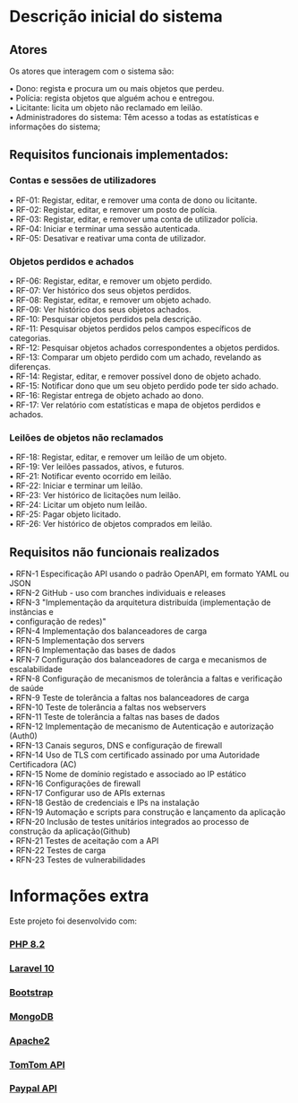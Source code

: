 # Descrição inicial do sistema

## Atores

Os atores que interagem com o sistema são:

• Dono: regista e procura um ou mais objetos que perdeu.  
• Polícia: regista objetos que alguém achou e entregou.  
• Licitante: licita um objeto não reclamado em leilão.  
• Administradores do sistema: Têm acesso a todas as estatísticas e informações do sistema;  

## Requisitos funcionais implementados:

### Contas e sessões de utilizadores

• RF-01: Registar, editar, e remover uma conta de dono ou licitante.  
• RF-02: Registar, editar, e remover um posto de polícia.  
• RF-03: Registar, editar, e remover uma conta de utilizador polícia.  
• RF-04: Iniciar e terminar uma sessão autenticada.  
• RF-05: Desativar e reativar uma conta de utilizador.  

### Objetos perdidos e achados

• RF-06: Registar, editar, e remover um objeto perdido.  
• RF-07: Ver histórico dos seus objetos perdidos.  
• RF-08: Registar, editar, e remover um objeto achado.  
• RF-09: Ver histórico dos seus objetos achados.  
• RF-10: Pesquisar objetos perdidos pela descrição.  
• RF-11: Pesquisar objetos perdidos pelos campos específicos de categorias.  
• RF-12: Pesquisar objetos achados correspondentes a objetos perdidos.  
• RF-13: Comparar um objeto perdido com um achado, revelando as diferenças.   
• RF-14: Registar, editar, e remover possível dono de objeto achado.  
• RF-15: Notificar dono que um seu objeto perdido pode ter sido achado.   
• RF-16: Registar entrega de objeto achado ao dono.  
• RF-17: Ver relatório com estatísticas e mapa de objetos perdidos e achados.    

### Leilões de objetos não reclamados

• RF-18: Registar, editar, e remover um leilão de um objeto.  
• RF-19: Ver leilões passados, ativos, e futuros.  
• RF-21: Notificar evento ocorrido em leilão.   
• RF-22: Iniciar e terminar um leilão.  
• RF-23: Ver histórico de licitações num leilão.  
• RF-24: Licitar um objeto num leilão.  
• RF-25: Pagar objeto licitado.  
• RF-26: Ver histórico de objetos comprados em leilão.  

## Requisitos não funcionais realizados

• RFN-1	Especificação API usando o padrão OpenAPI, em formato YAML ou JSON  			
• RFN-2	GitHub - uso com branches individuais e releases			  
• RFN-3	"Implementação da arquitetura distribuída (implementação de instâncias e  
• configuração de redes)"			  
• RFN-4	Implementação dos balanceadores de carga			  
• RFN-5	Implementação dos servers			  
• RFN-6	Implementação das bases de dados			  
• RFN-7	Configuração dos balanceadores de carga e mecanismos de escalabilidade			  
• RFN-8	Configuração de mecanismos de tolerância a faltas e verificação de saúde		  	
• RFN-9	Teste de tolerância a faltas nos balanceadores de carga		  	
• RFN-10	Teste de tolerância a faltas nos webservers			  
• RFN-11	Teste de tolerância a faltas nas bases de dados			  
• RFN-12	Implementação de mecanismo de Autenticação e autorização (Auth0)   
• RFN-13	Canais seguros, DNS e configuração de firewall			  
• RFN-14	Uso de TLS com certificado assinado por uma Autoridade Certificadora (AC)			  
• RFN-15	Nome de domínio registado e associado ao IP estático			  
• RFN-16	Configurações de firewall			  
• RFN-17	Configurar uso de APIs externas			  
• RFN-18	Gestão de credenciais e IPs na instalação			  
• RFN-19	Automação e scripts para construção e lançamento da aplicação			  
• RFN-20	Inclusão de testes unitários integrados ao processo de construção da aplicação(Github)		  	
• RFN-21	Testes de aceitação com a API			  
• RFN-22	Testes de carga			  
• RFN-23	Testes de vulnerabilidades			  

# Informações extra

Este projeto foi desenvolvido com:

### [PHP 8.2](https://www.php.net/releases/8.2/en.php)
### [Laravel 10](https://laravel.com/docs/10.x/releases)
### [Bootstrap](https://getbootstrap.com)
### [MongoDB](https://www.mongodb.com)
### [Apache2](https://httpd.apache.org)
### [TomTom API](https://developer.tomtom.com)
### [Paypal API](https://developer.paypal.com/api/rest/)

